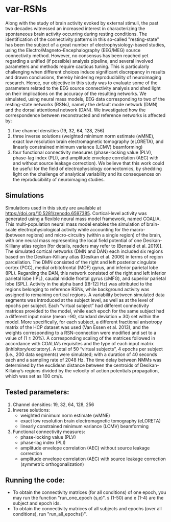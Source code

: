 # var-RSNs
Along with the study of brain activity evoked by external stimuli, the past two decades witnessed an increased interest in characterizing the spontaneous brain activity occurring during resting conditions. The identification of the connectivity patterns in this so-called "resting-state" has been the subject of a great number of electrophysiology-based studies, using the Electro/Magneto-Encephalography (EEG/MEG) source connectivity method. However, no consensus has been reached yet regarding a unified (if possible) analysis pipeline, and several involved parameters and methods require cautious tuning. This is particularly challenging when different choices induce significant discrepancy in results and drawn conclusions, thereby hindering reproducibility of neuroimaging research. Hence, our objective in this study was to evaluate some of the parameters related to the EEG source connectivity analysis and shed light on their implications on the accuracy of the resulting networks. We simulated, using neural mass models, EEG data corresponding to two of the resting-state networks (RSNs), namely the default mode network (DMN) and the dorsal attentional network (DAN). We investigated how the correspondence between reconstructed and reference networks is affected by:
  1) five channel densities (19, 32, 64, 128, 256)
  2) three inverse solutions (weighted minimum norm estimate (wMNE), exact low resolution brain electromagnetic tomography (eLORETA), and linearly constrained minimum        variance (LCMV) beamforming) 
  3) four functional connectivity measures (phase-locking value (PLV), phase-lag index (PLI), and amplitude envelope correlation (AEC) with and without source leakage correction).
We believe that this work could be useful for the field of electrophysiology connectomics, by shedding light on the challenge of analytical variability and its consequences on the reproducibility of neuroimaging studies.

## Simulations
Simulations used in this study are available at https://doi.org/10.5281/zenodo.6597385. 
Cortical-level activity was generated using a flexible neural mass model framework, named COALIA. This multi-population neural mass model enables the simulation of brain-scale electrophysiological activity while accounting for the macro- (between regions) and micro-circuitry (within a single region) of the brain, with one neural mass representing the local field potential of one Desikan-Killiany atlas region [for details, readers may refer to (Bensaid et al. 2019)]. The simulated cortical networks (DMN and DAN) each included six regions based on the Desikan-Killiany atlas (Desikan et al. 2006) in terms of region parcellation. The DMN consisted of the right and left posterior cingulate cortex (PCC), medial orbitofrontal (MOF) gyrus, and inferior parietal lobe (IPL). Regarding the DAN, this network consisted of the right and left inferior parietal lobe (IPL), caudal middle frontal gyrus (cMFG), and superior parietal lobe (SPL). Activity in the alpha band ([8-12] Hz) was attributed to the regions belonging to reference RSNs, while background activity was assigned to remaining cortical regions. A variability between simulated data segments was introduced at the subject level, as well as at the level of epochs per subject. Each “virtual subject” had different connectivity matrices provided to the model, while each epoch for the same subject had a different input noise (mean =90, standard deviation = 30)  set within the model. More specifically, for each subject, a different fractional anisotropy matrix of the HCP dataset was used (Van Essen et al. 2013), and the weights corresponding to a RSN-connection were modified and set to a value of (1 ± 20%). A corresponding scaling of the matrices followed in accordance with COALIA’s requisites and the type of each input matrix (inhibitory/excitatory). A total of 50 “virtual subjects”, 4 epochs per subject (i.e., 200 data segments) were simulated; with a duration of 40 seconds each and a sampling rate of 2048 Hz. The time delay between NMMs was determined by the euclidean distance between the centroids of Desikan-Killainy’s regions divided by the velocity of action potentials propagation, which was set as 100 cm/s.

## Tested parameters:
  1) Channel densities: 19, 32, 64, 128, 256
  2) Inverse solutions:
      - weighted minimum norm estimate (wMNE)
      - exact low resolution brain electromagnetic tomography (eLORETA)
      - linearly constrained minimum variance (LCMV) beamforming
  4) Functional connectivity measures:
      - phase-locking value (PLV)
      - phase-lag index (PLI)
      - amplitude envelope correlation (AEC) without source leakage correction
      - amplitude envelope correlation (AEC) with source leakage correction (symmetric orthogonalization)

## Running the code:
- To obtain the connectivity matrices (for all conditions) of one epoch, you may run the function "run_one_epoch (s,e)". s (1-50) and e (1-4) are the subject and epoch ids.
- To obtain the connectivity matrices of all subjects and epochs (over all conditions), run "run_all_epochs()".
